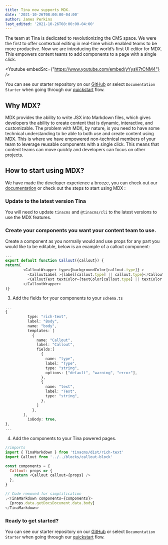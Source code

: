 ```yaml
---
title: Tina now supports MDX.
date: '2021-10-26T08:00:00-04:00'
author: James Perkins
last_edited: '2021-10-26T08:00:00-04:00'
---
```


The team at Tina is dedicated to revolutionizing the CMS space. We were the first to offer contextual editing in real-time which enabled teams to be more productive. Now we are introducing the world’s first UI editor for MDX. This empowers content teams to add components to a page with a single click.

<Youtube embedSrc={"https://www.youtube.com/embed/yYysK7rCNM4"} />

You can see our starter repository on our [GitHub](https://github.com/tinacms/tina-docs-starter) or select `Documentation Starter` when going through our [quickstart](https://app.tina.io/quickstart?utm_source=blog&utm_medium=link&utm_campaign=mdx_announcement) flow.

## Why MDX?

MDX provides the ability to write JSX into Markdown files, which gives developers the ability to create content that is dynamic, interactive, and customizable. The problem with MDX, by nature, is you need to have some technical understanding to be able to both use and create content using MDX. This is where we have empowered non-technical members of your team to leverage reusable components with a single click. This means that content teams can move quickly and developers can focus on other projects.

## How to start using MDX?

We have made the developer experience a breeze, you can check out our [documentation](/docs/mdx/) or check out the steps to start using MDX :

### Update to the latest version Tina

You will need to update `tinacms` and `@tinacms/cli` to the latest versions to use the MDX features.

### Create your components you want your content team to use.

Create a component as you normally would and use props for any part you would like to be editable, below is an example of a callout component:

```javascript
...
export default function Callout({callout}) {
return(
        <CalloutWrapper type={backgroundColor[callout.type]} >
          <CalloutLabel >{label[callout.type] || callout.type}</CalloutLabel>
          <CalloutText textColor={textColor[callout.type] || textColor.default}>{callout?.text}</CalloutText>
        </CalloutWrapper>
)}
```

3. Add the fields for your components to your `schema.ts`

```typescript
...
{
          type: "rich-text",
          label: "Body",
          name: "body",
          templates: [
            {
              name: "Callout",
              label: "Callout",
              fields:[
                {
                  name: "type",
                  label: "Type",
                  type: "string",
                  options: ["default", "warning", "error"],
                },
                {
                  name: "text",
                  label: "Text",
                  type: "string",
                },
              ]
            },
        ],
          isBody: true,
},
...
```

4. Add the components to your Tina powered pages.

```javascript
//imports
import { TinaMarkdown } from 'tinacms/dist/rich-text'
import Callout from '../../blocks/callout-block'

const components = {
  Callout: props => {
    return <Callout callout={props} />
  },
}

// Code removed for simplification
;<TinaMarkdown components={components}>
  {props.data.getDocsDocument.data.body}
</TinaMarkdown>
```

### Ready to get started?

You can see our starter repository on our [GitHub](https://github.com/tinacms/tina-docs-starter) or select `Documentation Starter` when going through our [quickstart](https://app.tina.io/quickstart?utm_source=blog&utm_medium=link&utm_campaign=mdx_announcement) flow.
